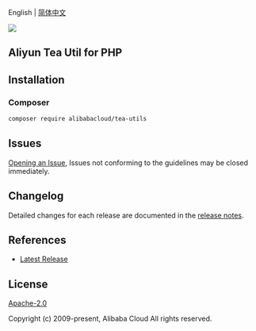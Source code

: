 English | [简体中文](README-CN.md)

![](https://aliyunsdk-pages.alicdn.com/icons/AlibabaCloud.svg)

## Aliyun Tea Util for PHP

## Installation

### Composer

```bash
composer require alibabacloud/tea-utils
```

## Issues

[Opening an Issue](https://github.com/aliyun/tea-util/issues/new), Issues not conforming to the guidelines may be closed immediately.

## Changelog

Detailed changes for each release are documented in the [release notes](./ChangeLog.txt).

## References

* [Latest Release](https://github.com/aliyun/tea-util)

## License

[Apache-2.0](http://www.apache.org/licenses/LICENSE-2.0)

Copyright (c) 2009-present, Alibaba Cloud All rights reserved.

